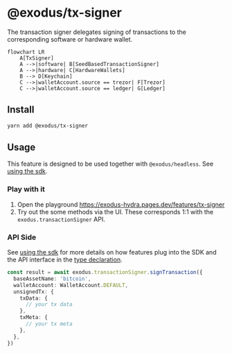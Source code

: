 # @exodus/tx-signer

The transaction signer delegates signing of transactions to the corresponding software or hardware wallet.

```mermaid
flowchart LR
    A[TxSigner]
    A -->|software| B[SeedBasedTransactionSigner]
    A -->|hardware| C[HardwareWallets]
    B --> D[Keychain]
    C -->|walletAccount.source == trezor| F[Trezor]
    C -->|walletAccount.source == ledger| G[Ledger]
```

## Install

```sh
yarn add @exodus/tx-signer
```

## Usage

This feature is designed to be used together with `@exodus/headless`. See [using the sdk](../../docs/docs-website/docs/development/using-the-sdk.md).

### Play with it

1. Open the playground https://exodus-hydra.pages.dev/features/tx-signer
2. Try out the some methods via the UI. These corresponds 1:1 with the `exodus.transactionSigner` API.

### API Side

See [using the sdk](../../docs/docs-website/docs/development/using-the-sdk.md#setup-the-api-side) for more details on how features plug into the SDK and the API interface in the [type declaration](./src/api/index.ts).

```ts
const result = await exodus.transactionSigner.signTransaction({
  baseAssetName: 'bitcoin',
  walletAccount: WalletAccount.DEFAULT,
  unsignedTx: {
    txData: {
      // your tx data
    },
    txMeta: {
      // your tx meta
    },
  },
})
```
